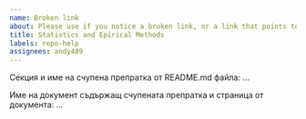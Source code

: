 ```yaml
---
name: Broken link
about: Please use if you notice a broken link, or a link that points to the wrong place
title: Statistics and Epirical Methods
labels: repo-help
assignees: andy489
---
```


Секция и име на счупена препратка от README.md файла: 
...

Име на документ съдържащ счупената препратка и страница от документа:
...